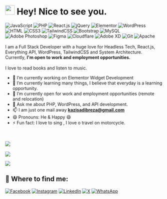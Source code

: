 # <img src="https://emojis.slackmojis.com/emojis/images/1531849430/4246/blob-sunglasses.gif?1531849430" width="30"/> Hey! Nice to see you.
![JavaScript](https://img.shields.io/badge/JavaScript-F7DF1E?style=flat-square&logo=javascript&logoColor=black)
![PHP](https://img.shields.io/badge/PHP-777BB4?style=flat-square&logo=php&logoColor=white)
![React.js](https://img.shields.io/badge/React.js-0081CB?style=flat-square&logo=react&logoColor=61DAFB)
![jQuery](https://img.shields.io/badge/jQuery-0769AD?style=flat-square&logo=jquery&logoColor=white)
![Elementor](https://img.shields.io/badge/Elementor-9146FF?style=flat-square&logo=elementor&logoColor=white)
![WordPress](https://img.shields.io/badge/Wordpress-21759B?style=flat-square&logo=wordpress&logoColor=white)
![HTML](https://img.shields.io/badge/HTML5-E34F26?style=flat-square&logo=html5&logoColor=white)
![CSS3](https://img.shields.io/badge/CSS3-1572B6?style=flat-square&logo=css3&logoColor=white)
![TailwindCSS](https://img.shields.io/badge/Tailwind_CSS-38B2AC?style=flat-square&logo=tailwind-css&logoColor=white)
![Bootstrap](https://img.shields.io/badge/Bootstrap-563D7C?style=flat-square&logo=bootstrap&logoColor=white)
![MySQL](https://img.shields.io/badge/MySQL-005C84?style=flat-square&logo=mysql&logoColor=white)
![Adobe Photoshop](https://img.shields.io/badge/adobe%20photoshop-%2331A8FF.svg?style=flat-square&logo=adobe%20photoshop&logoColor=white)
![Figma](https://img.shields.io/badge/figma-%23F24E1E.svg?style=flat-square&logo=figma&logoColor=white)
![Cloudflare](https://img.shields.io/badge/Cloudflare-F38020?style=flat-square&logo=Cloudflare&logoColor=white)
![Adobe XD](https://img.shields.io/badge/Adobe%20XD-470137?style=flat-square&logo=Adobe%20XD&logoColor=#FF61F6) 
![Git](https://img.shields.io/badge/git-%23F05033.svg?style=flat-square&logo=git&logoColor=white)
![Apache](https://img.shields.io/badge/apache-%23D42029.svg?style=flat-square&logo=apache&logoColor=white)
<br>
<br>
I am a Full Stack Developer with a huge love for Headless Tech, React.js, Everything API, WordPress, TailwindCSS and System Architecture. Currently, **I'm open to work and employment opportunities.**
<br>
<br>
I love to read books and listen to music.
<br>

- 🔭 I’m currently working on Elementor Widget Development<br>
- 🌱 I’m currently learning many things, I believe that everyday is a learning opportunity.<br>
- 👯 I’m currently open for work and employment opportunities (remote and relocation)<br>
- 💬 Ask me about  PHP, WordPress, and API development.<br>
- 📫 I am just one mail away **kazisadibreza@gmail.com**<br>
- 😄 Pronouns: He & Happy 😄<br>
- ⚡ Fun fact: I love to sing , I love o travel on motorcycle.<br>
<br>

![](https://github-readme-stats.vercel.app/api?username=kazisadibreza&theme=github_dark_dimmed&hide_border=false&include_all_commits=true&count_private=true)<br>
<br>
![](https://github-readme-streak-stats.herokuapp.com/?user=kazisadibreza&theme=github_dark_dimmed&hide_border=false)<br/>

<div>
    <img src="https://github-readme-stats.vercel.app/api/top-langs/?username=kazisadibreza&theme=github_dark_dimmed&hide_border=false&include_all_commits=true&count_private=true&layout=compact" />
</div>




## 🔗 Where to find me:
[![Facebook](https://img.shields.io/badge/Facebook-%231877F2.svg?style=flat-square&logo=facebook&logoColor=white)](https://www.facebook.com/KaziSadibRezaa/)
[![Instagram](https://img.shields.io/badge/Instagram-%23E4405F.svg?style=flat-square&logo=instagram&logoColor=white)](https://www.instagram.com/kazisadibreza/)
[![LinkedIn](https://img.shields.io/badge/LinkedIn-%230077B5.svg?style=flat-square&logo=linkedin&logoColor=white)](https://www.linkedin.com/in/kazisadibreza/)
[![X](https://img.shields.io/badge/X-000000.svg?style=flat-square&logo=x&logoColor=white)](https://x.com/SadibKazi)
[![WhatsApp](https://img.shields.io/badge/WhatsApp-25D366.svg?style=flat-square&logo=whatsapp&logoColor=white)](https://wa.me/8801644424487)

